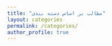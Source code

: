 ```yaml
---
title: "مطالب بر اساس دسته بندی"
layout: categories
permalink: /categories/
author_profile: true
---
```

